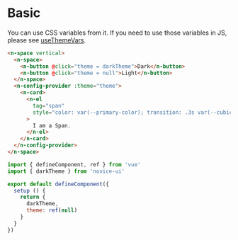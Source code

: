 # Basic

You can use CSS variables from it. If you need to use those variables in JS, please see [useThemeVars](../docs/theme#use-theme-vars).

```html
<n-space vertical>
  <n-space>
    <n-button @click="theme = darkTheme">Dark</n-button>
    <n-button @click="theme = null">Light</n-button>
  </n-space>
  <n-config-provider :theme="theme">
    <n-card>
      <n-el
        tag="span"
        style="color: var(--primary-color); transition: .3s var(--cubic-bezier-ease-in-out);"
      >
        I am a Span.
      </n-el>
    </n-card>
  </n-config-provider>
</n-space>
```

```js
import { defineComponent, ref } from 'vue'
import { darkTheme } from 'novice-ui'

export default defineComponent({
  setup () {
    return {
      darkTheme,
      theme: ref(null)
    }
  }
})
```
